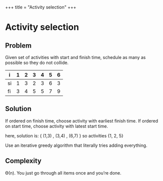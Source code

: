 +++
title = "Activity selection"
+++

# Activity selection

## Problem

Given set of activities with start and finish time, schedule as many as possible so they do not collide.

| i   | 1   | 2   | 3   | 4   | 5   | 6   |
| --- | --- | --- | --- | --- | --- | --- |
| si  | 1   | 3   | 2   | 3   | 6   | 3   |
| fi  | 3   | 4   | 5   | 5   | 7   | 9   |

## Solution
If ordered on finish time, choose activity with earliest finish time.
If ordered on start time, choose activity with latest start time.

here, solution is: { (1,3) , (3,4) , (6,7) }
so activities {1, 2, 5}

Use an iterative greedy algorithm that literally tries adding everything.

## Complexity
ϴ(n). You just go through all items once and you’re done.
